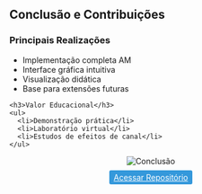 ## Conclusão e Contribuições
<div class="grid-container" style="grid-template-columns: 30% 20%; align-items: center;">
  <div>
    <h3>Principais Realizações</h3>
    <ul>
      <li>Implementação completa AM</li>
      <li>Interface gráfica intuitiva</li>
      <li>Visualização didática</li>
      <li>Base para extensões futuras</li>
    </ul>
    
    <h3>Valor Educacional</h3>
    <ul>
      <li>Demonstração prática</li>
      <li>Laboratório virtual</li>
      <li>Estudos de efeitos de canal</li>
    </ul>
  </div>
  <div style="text-align: center;">
    <img src="https://cdn-icons-png.flaticon.com/512/4478/4478407.png" alt="Conclusão">
    <p style="margin-top: 8px;">
      <a href="https://github.com/seu-usuario/sinais_telecomunicacao" 
         style="background: #3498db; color: white; padding: 4px 8px; border-radius: 3px; display: inline-block;">
        Acessar Repositório
      </a>
    </p>
  </div>
</div>